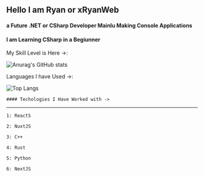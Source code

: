 
## Hello I am Ryan or xRyanWeb  
#### a Future .NET or CSharp Developer Mainlu Making Console Applications
#### I am Learning CSharp in a Begiunner

My Skill Level is Here ->:


![Anurag's GitHub stats](https://github-readme-stats.vercel.app/api?username=xRyanWeb&show_icons=true&theme=transparent)

Languages I have Used ->:

![Top Langs](https://github-readme-stats.vercel.app/api/top-langs/?username=xRyanWeb&hide_progress=trueb&show_icons=true&theme=transparent)

    #### Techologies I Have Worked with ->
-----------------------------------------------------------

    1: ReactS
    
    2: NuxtJS
    
    3: C++
    
    4: Rust
    
    5: Python
    
    6: NextJS
    
